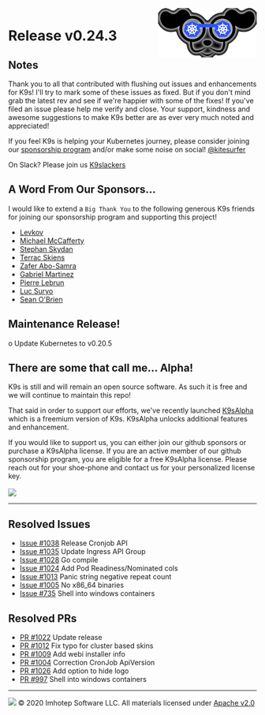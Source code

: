<img src="https://raw.githubusercontent.com/derailed/k9s/master/assets/k9s_small.png" align="right" width="200" height="auto"/>

# Release v0.24.3

## Notes

Thank you to all that contributed with flushing out issues and enhancements for K9s! I'll try to mark some of these issues as fixed. But if you don't mind grab the latest rev and see if we're happier with some of the fixes! If you've filed an issue please help me verify and close. Your support, kindness and awesome suggestions to make K9s better are as ever very much noted and appreciated!

If you feel K9s is helping your Kubernetes journey, please consider joining our [sponsorship program](https://github.com/sponsors/derailed) and/or make some noise on social! [@kitesurfer](https://twitter.com/kitesurfer)

On Slack? Please join us [K9slackers](https://join.slack.com/t/k9sers/shared_invite/enQtOTA5MDEyNzI5MTU0LWQ1ZGI3MzliYzZhZWEyNzYxYzA3NjE0YTk1YmFmNzViZjIyNzhkZGI0MmJjYzhlNjdlMGJhYzE2ZGU1NjkyNTM)

## A Word From Our Sponsors...

I would like to extend a `Big Thank You` to the following generous K9s friends for joining our sponsorship program and supporting this project!

* [Levkov](https://github.com/levkov)
* [Michael McCafferty](https://github.com/mikemcc)
* [Stephan Skydan](https://github.com/sskydan)
* [Terrac Skiens](https://github.com/bluefishforsale)
* [Zafer Abo-Samra](https://github.com/Inbiten)
* [Gabriel Martinez](https://github.com/GMartinez-Sisti)
* [Pierre Lebrun](https://github.com/pierreyves-lebrun)
* [Luc Suryo](https://github.com/my10c)
* [Sean O'Brien](https://github.com/sob)

## Maintenance Release!

o Update Kubernetes to v0.20.5

## There are some that call me... Alpha!

K9s is still and will remain an open source software. As such it is free and we will continue to maintain this repo!

That said in order to support our efforts, we've recently launched [K9sAlpha](https://k9salpha.io) which is a freemium version of K9s. K9sAlpha unlocks additional features and enhancement.

If you would like to support us, you can either join our github sponsors or purchase a K9sAlpha license. If you are an active member of our github sponsorship program, you are eligible for a free K9sAlpha license. Please reach out for your shoe-phone and contact us for your personalized license key.

<img src="https://k9salpha.io/assets/k9salpha-blue.png" align="center" width="300" height="auto"/>

---

## Resolved Issues

* [Issue #1038](https://github.com/kswapd/k12s/issues/1038) Release Cronjob API
* [Issue #1035](https://github.com/kswapd/k12s/issues/1035) Update Ingress API Group
* [Issue #1028](https://github.com/kswapd/k12s/issues/1028) Go compile
* [Issue #1024](https://github.com/kswapd/k12s/issues/1024) Add Pod Readiness/Nominated cols
* [Issue #1013](https://github.com/kswapd/k12s/issues/1013) Panic string negative repeat count
* [Issue #1005](https://github.com/kswapd/k12s/issues/1005) No x86_64 binaries
* [Issue #735](https://github.com/kswapd/k12s/issues/735) Shell into windows containers

## Resolved PRs

* [PR #1022](https://github.com/kswapd/k12s/pull/1022) Update release
* [PR #1012](https://github.com/kswapd/k12s/pull/1012) Fix typo for cluster based skins
* [PR #1009](https://github.com/kswapd/k12s/pull/1009) Add webi installer info
* [PR #1004](https://github.com/kswapd/k12s/pull/1004) Correction CronJob ApiVersion
* [PR #1026](https://github.com/kswapd/k12s/pull/1026) Add option to hide logo
* [PR #997](https://github.com/kswapd/k12s/pull/997) Shell into windows containers

---

<img src="https://raw.githubusercontent.com/derailed/k9s/master/assets/imhotep_logo.png" width="32" height="auto"/> © 2020 Imhotep Software LLC. All materials licensed under [Apache v2.0](http://www.apache.org/licenses/LICENSE-2.0)
